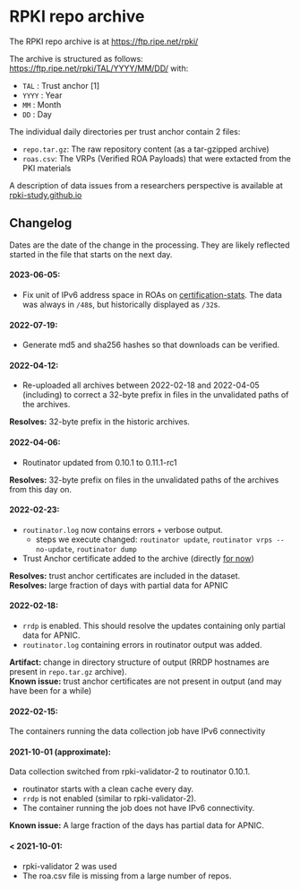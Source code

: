 # RPKI repo archive

The RPKI repo archive is at https://ftp.ripe.net/rpki/ 

The archive is structured as follows:
   https://ftp.ripe.net/rpki/TAL/YYYY/MM/DD/
with:
   * `TAL` : Trust anchor [1]
   * `YYYY` : Year
   * `MM`   : Month
   * `DD`   : Day

The individual daily directories per trust anchor contain 2 files:
   * `repo.tar.gz`: The raw repository content (as a tar-gzipped archive)
   * `roas.csv`: The VRPs (Verified ROA Payloads) that were extacted from the PKI materials


A description of data issues from a researchers perspective is available at [rpki-study.github.io](https://rpki-study.github.io/rpki-archive/)

## Changelog
Dates are the date of the change in the processing. They are likely reflected started in the file that starts on the next day.

#### 2023-06-05:

  * Fix unit of IPv6 address space in ROAs on [certification-stats]. The data
    was always in `/48`s, but historically displayed as `/32`s.

#### 2022-07-19:

  * Generate md5 and sha256 hashes so that downloads can be verified.

#### 2022-04-12:

  * Re-uploaded all archives between 2022-02-18 and 2022-04-05 (including) to correct a 32-byte prefix in files in the unvalidated paths of the archives.

**Resolves:** 32-byte prefix in the historic archives.

#### 2022-04-06:

  * Routinator updated from 0.10.1 to 0.11.1-rc1

**Resolves:** 32-byte prefix on files in the unvalidated paths of the archives from this day on.

#### 2022-02-23:
  * `routinator.log` now contains errors + verbose output.
    * steps we execute changed: `routinator update`, `routinator vrps --no-update`, `routinator dump`
  * Trust Anchor certificate added to the archive (directly [for now](https://github.com/NLnetLabs/routinator/issues/722))

**Resolves:** trust anchor certificates are included in the dataset.  
**Resolves:** large fraction of days with partial data for APNIC

#### 2022-02-18:
  * `rrdp` is enabled. This should resolve the updates containing only partial data for APNIC.
  * `routinator.log` containing errors in routinator output was added.

**Artifact:** change in directory structure of output (RRDP hostnames are present in `repo.tar.gz` archive).  
**Known issue:** trust anchor certificates are not present in output (and may have been for a while)

#### 2022-02-15:
The containers running the data collection job have IPv6 connectivity

#### 2021-10-01 (approximate):

Data collection switched from rpki-validator-2 to routinator 0.10.1.

  * routinator starts with a clean cache every day.
  * `rrdp` is not enabled (similar to rpki-validator-2).
  * The container running the job does not have IPv6 connectivity.

**Known issue:** A large fraction of the days has partial data for APNIC.

#### < 2021-10-01:

  * rpki-validator 2 was used
  * The roa.csv file is missing from a large number of repos.

[certification-stats]: https://certification-stats.ripe.net/
